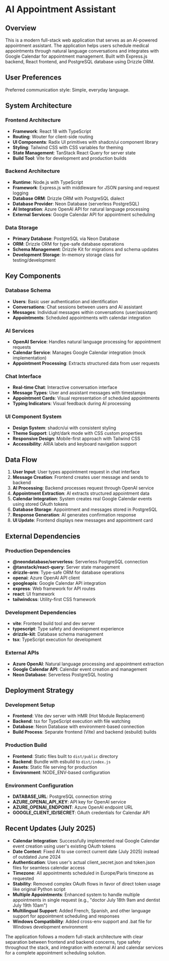 # AI Appointment Assistant

## Overview

This is a modern full-stack web application that serves as an AI-powered appointment assistant. The application helps users schedule medical appointments through natural language conversations and integrates with Google Calendar for appointment management. Built with Express.js backend, React frontend, and PostgreSQL database using Drizzle ORM.

## User Preferences

Preferred communication style: Simple, everyday language.

## System Architecture

### Frontend Architecture

- **Framework**: React 18 with TypeScript
- **Routing**: Wouter for client-side routing
- **UI Components**: Radix UI primitives with shadcn/ui component library
- **Styling**: Tailwind CSS with CSS variables for theming
- **State Management**: TanStack React Query for server state
- **Build Tool**: Vite for development and production builds

### Backend Architecture

- **Runtime**: Node.js with TypeScript
- **Framework**: Express.js with middleware for JSON parsing and request logging
- **Database ORM**: Drizzle ORM with PostgreSQL dialect
- **Database Provider**: Neon Database (serverless PostgreSQL)
- **AI Integration**: Azure OpenAI API for natural language processing
- **External Services**: Google Calendar API for appointment scheduling

### Data Storage

- **Primary Database**: PostgreSQL via Neon Database
- **ORM**: Drizzle ORM for type-safe database operations
- **Schema Management**: Drizzle Kit for migrations and schema updates
- **Development Storage**: In-memory storage class for testing/development

## Key Components

### Database Schema

- **Users**: Basic user authentication and identification
- **Conversations**: Chat sessions between users and AI assistant
- **Messages**: Individual messages within conversations (user/assistant)
- **Appointments**: Scheduled appointments with calendar integration

### AI Services

- **OpenAI Service**: Handles natural language processing for appointment requests
- **Calendar Service**: Manages Google Calendar integration (mock implementation)
- **Appointment Processing**: Extracts structured data from user requests

### Chat Interface

- **Real-time Chat**: Interactive conversation interface
- **Message Types**: User and assistant messages with timestamps
- **Appointment Cards**: Visual representation of scheduled appointments
- **Typing Indicators**: Visual feedback during AI processing

### UI Component System

- **Design System**: shadcn/ui with consistent styling
- **Theme Support**: Light/dark mode with CSS custom properties
- **Responsive Design**: Mobile-first approach with Tailwind CSS
- **Accessibility**: ARIA labels and keyboard navigation support

## Data Flow

1. **User Input**: User types appointment request in chat interface
2. **Message Creation**: Frontend creates user message and sends to backend
3. **AI Processing**: Backend processes request through OpenAI service
4. **Appointment Extraction**: AI extracts structured appointment data
5. **Calendar Integration**: System creates real Google Calendar events using stored OAuth tokens
6. **Database Storage**: Appointment and messages stored in PostgreSQL
7. **Response Generation**: AI generates confirmation response
8. **UI Update**: Frontend displays new messages and appointment card

## External Dependencies

### Production Dependencies

- **@neondatabase/serverless**: Serverless PostgreSQL connection
- **@tanstack/react-query**: Server state management
- **drizzle-orm**: Type-safe ORM for database operations
- **openai**: Azure OpenAI API client
- **googleapis**: Google Calendar API integration
- **express**: Web framework for API routes
- **react**: UI framework
- **tailwindcss**: Utility-first CSS framework

### Development Dependencies

- **vite**: Frontend build tool and dev server
- **typescript**: Type safety and development experience
- **drizzle-kit**: Database schema management
- **tsx**: TypeScript execution for development

### External APIs

- **Azure OpenAI**: Natural language processing and appointment extraction
- **Google Calendar API**: Calendar event creation and management
- **Neon Database**: Serverless PostgreSQL hosting

## Deployment Strategy

### Development Setup

- **Frontend**: Vite dev server with HMR (Hot Module Replacement)
- **Backend**: tsx for TypeScript execution with file watching
- **Database**: Neon Database with environment-based connection
- **Build Process**: Separate frontend (Vite) and backend (esbuild) builds

### Production Build

- **Frontend**: Static files built to `dist/public` directory
- **Backend**: Bundle with esbuild to `dist/index.js`
- **Assets**: Static file serving for production
- **Environment**: NODE_ENV-based configuration

### Environment Configuration

- **DATABASE_URL**: PostgreSQL connection string
- **AZURE_OPENAI_API_KEY**: API key for OpenAI service
- **AZURE_OPENAI_ENDPOINT**: Azure OpenAI endpoint URL
- **GOOGLE_CLIENT_ID/SECRET**: OAuth credentials for Calendar API

## Recent Updates (July 2025)

- **Calendar Integration**: Successfully implemented real Google Calendar event creation using user's existing OAuth tokens
- **Date Context**: Fixed AI to use correct current date (July 2025) instead of outdated June 2024
- **Authentication**: Uses user's actual client_secret.json and token.json files for seamless calendar access
- **Timezone**: All appointments scheduled in Europe/Paris timezone as requested
- **Stability**: Removed complex OAuth flows in favor of direct token usage like original Python script
- **Multiple Appointments**: Enhanced system to handle multiple appointments in single request (e.g., "doctor July 18th 9am and dentist July 19th 10am")
- **Multilingual Support**: Added French, Spanish, and other language support for appointment scheduling and responses
- **Windows Compatibility**: Added cross-env support and .bat file for Windows development environment

The application follows a modern full-stack architecture with clear separation between frontend and backend concerns, type safety throughout the stack, and integration with external AI and calendar services for a complete appointment scheduling solution.
